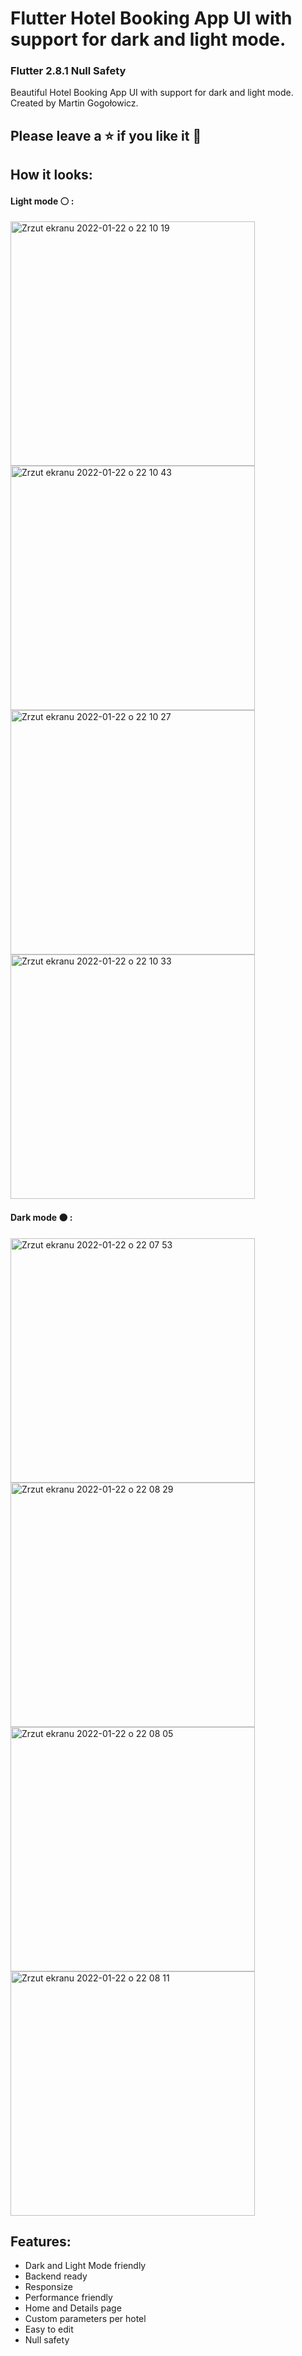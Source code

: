 # Flutter Hotel Booking App UI with support for dark and light mode.
### Flutter 2.8.1 Null Safety
Beautiful Hotel Booking App UI with support for dark and light mode. Created by Martin Gogołowicz.
## Please leave a ⭐ if you like it 💙
## How it looks:
#### Light mode ⚪ :
<img width="391" alt="Zrzut ekranu 2022-01-22 o 22 10 19" src="https://user-images.githubusercontent.com/81767518/150655775-7b547444-195c-4031-93db-6af6fbd0868c.png">
<img width="391" alt="Zrzut ekranu 2022-01-22 o 22 10 43" src="https://user-images.githubusercontent.com/81767518/150655785-c1e9173c-5e72-4897-b3f1-9f4e71348fc7.png">
<img width="391" alt="Zrzut ekranu 2022-01-22 o 22 10 27" src="https://user-images.githubusercontent.com/81767518/150655780-a2677d43-05a9-467b-b022-06ee7d4b7f83.png">
<img width="391" alt="Zrzut ekranu 2022-01-22 o 22 10 33" src="https://user-images.githubusercontent.com/81767518/150655781-5806647a-260a-4789-b171-580646edc627.png">

#### Dark mode ⚫ :
<img width="391" alt="Zrzut ekranu 2022-01-22 o 22 07 53" src="https://user-images.githubusercontent.com/81767518/150655793-bbefa540-780c-4cb4-b3a7-2a0146159e80.png">
<img width="391" alt="Zrzut ekranu 2022-01-22 o 22 08 29" src="https://user-images.githubusercontent.com/81767518/150655810-54f502ff-3b0a-4c47-87e7-620f71cdd86c.png">
<img width="391" alt="Zrzut ekranu 2022-01-22 o 22 08 05" src="https://user-images.githubusercontent.com/81767518/150655798-b425149e-4784-4d64-aebe-1531db2bf238.png">
<img width="391" alt="Zrzut ekranu 2022-01-22 o 22 08 11" src="https://user-images.githubusercontent.com/81767518/150655808-40009f5a-e30b-4f68-94d7-1ad943a38fa5.png">

## Features:
- Dark and Light Mode friendly
- Backend ready
- Responsize
- Performance friendly
- Home and Details page
- Custom parameters per hotel
- Easy to edit
- Null safety
